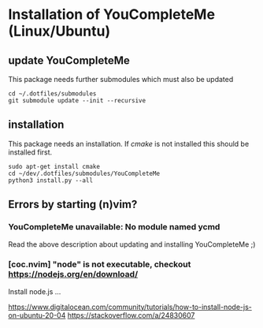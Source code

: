 # Installation of YouCompleteMe (Linux/Ubuntu)

## update YouCompleteMe

This package needs further submodules which must also be updated

```shell
cd ~/.dotfiles/submodules
git submodule update --init --recursive
```

## installation

This package needs an installation. If *cmake* is not installed this should be installed first.

```shell
sudo apt-get install cmake
cd ~/dev/.dotfiles/submodules/YouCompleteMe
python3 install.py --all
```

## Errors by starting (n)vim?

### YouCompleteMe unavailable: No module named ycmd

Read the above description about updating and installing YouCompleteMe ;)

### [coc.nvim] "node" is not executable, checkout https://nodejs.org/en/download/

Install node.js ...

https://www.digitalocean.com/community/tutorials/how-to-install-node-js-on-ubuntu-20-04
https://stackoverflow.com/a/24830607
